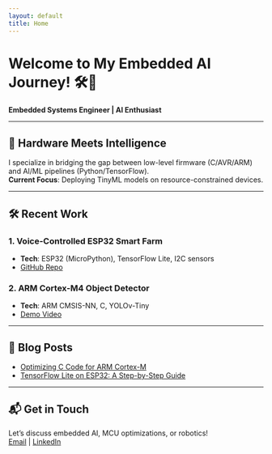 ```yaml
---
layout: default
title: Home
---
```


# Welcome to My Embedded AI Journey! 🛠️🧠

**Embedded Systems Engineer | AI Enthusiast**

---

## 🔌 **Hardware Meets Intelligence**
I specialize in bridging the gap between low-level firmware (C/AVR/ARM) and AI/ML pipelines (Python/TensorFlow).  
**Current Focus**: Deploying TinyML models on resource-constrained devices.

---

## 🛠️ **Recent Work**
### 1. Voice-Controlled ESP32 Smart Farm  
- **Tech**: ESP32 (MicroPython), TensorFlow Lite, I2C sensors  
- [GitHub Repo](https://github.com/yourusername/smart-farm)

### 2. ARM Cortex-M4 Object Detector  
- **Tech**: ARM CMSIS-NN, C, YOLOv-Tiny  
- [Demo Video](https://youtube.com/yourlink)

---

## 📝 **Blog Posts**
- [Optimizing C Code for ARM Cortex-M](https://yourblog.com/post1)  
- [TensorFlow Lite on ESP32: A Step-by-Step Guide](https://yourblog.com/post2)

---

## 📬 **Get in Touch**
Let’s discuss embedded AI, MCU optimizations, or robotics!  
[Email](mailto:youremail@domain.com) | [LinkedIn](https://linkedin.com/in/yourprofile)
